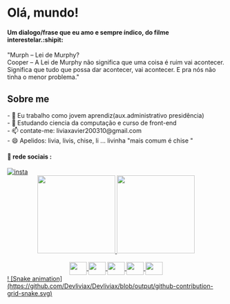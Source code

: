 <h1>Olá, mundo!</h1>
<h4>Um dialogo/frase que eu amo e sempre índico, do filme interestelar.:shipit:</h4>
<p>"Murph – Lei de Murphy? <br> Cooper – A Lei de Murphy não significa que uma coisa é ruim vai acontecer. Significa que tudo que possa dar acontecer, vai acontecer. E pra nós não tinha o menor problema."
</p>
<div> 
<h2>Sobre me</h2>
- 🔭  Eu trabalho como jovem aprendiz(aux.administrativo presidência)<br>
- 🌱 Estudando ciencia da computação e curso de front-end<br>
- 📫 contate-me: liviaxavier200310@gmail.com<br>
- 😄 Apelidos: livia, livis, chise, li ... livinha "mais comum é chise "<br>
  <h4> 📱 rede sociais :</h4>
  <a href="http://www.instagram.com/livis.raw/"><img src="https://img.shields.io/badge/Instagram-E4405F?style=for-the-badge&logo=instagram&logoColor=white" alt=" insta"></a>
</div>

</div>
<div align="center">
  <a href="https://github.com/Devliviax">
  <img height="180em" src="https://github-readme-stats.vercel.app/api?username=Devliviax&show_icons=true&theme=tokyonight"/>
  <img height="180em" src="https://github-readme-stats.vercel.app/api/top-langs/?username=Devliviax&theme=tokyonight&hide_border=false&&layout=compact"/>
</div>
<div  style="display: inline_block"  align="center" ><br>
 <img align="center" height="30" width="40" src="https://cdn.jsdelivr.net/gh/devicons/devicon/icons/html5/html5-original.svg" />
 <img align="center" height="30" width="40" src="https://cdn.jsdelivr.net/gh/devicons/devicon/icons/css3/css3-original.svg" />
 <img align="center" height="30" width="40"src="https://cdn.jsdelivr.net/gh/devicons/devicon/icons/figma/figma-original.svg" />
 <img align="center" height="30" width="40" src="https://cdn.jsdelivr.net/gh/devicons/devicon/icons/github/github-original.svg" />
 <img align="center" height="30" width="40" src="https://cdn.jsdelivr.net/gh/devicons/devicon/icons/vscode/vscode-original.svg" />
</div>
  ! [Snake animation](https://github.com/Devliviax/Devliviax/blob/output/github-contribution-grid-snake.svg)
